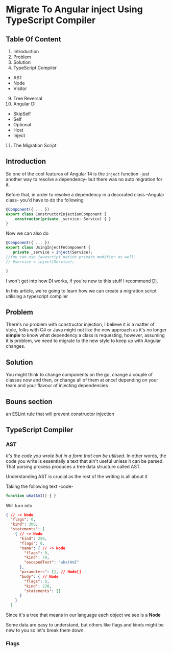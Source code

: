 # Migrate To Angular inject Using TypeScript Compiler

## Table Of Content
1. Introduction
2. Problem
3. Solution
4. TypeScript Compiler
  - AST
  - Node
  - Visitor
9. Tree Reversal
10. Angular DI
   - SkipSelf
   - Self
   - Optional
   - Host
   - Inject
11. The Migration Script

## Introduction
So one of the cool features of Angular 14 is the `inject` function -just another way to resolve a dependency- but there was no auto migration for it.

Before that, in order to resolve a dependency in a decorated class -Angular class- you'd have to do the following

``` ts
@Component({ ... })
export class ConstructorInjectionComponent {
    constructor(private _service: Service) { }
}
```

Now we can also do
``` ts
@Component({ ... })
export class UsingInjectFnComponent {
   private _service = inject(Service);
//You can use javascript native private modifier as well!
// #service = inject(Service);

}
```

I won't get into how DI works, if you're new to this stuff I recommend [DI](https://angular.io/guide/dependency-injection-overview).

In this article, we're going to learn how we can create a migration script utilising a typescript compiler

## Problem
There's no problem with constructor injection, I believe it is a matter of style, folks with C# or Java might not like the new approach as it's no longer **simple** to know what dependency a class is requesting, however, assuming it is problem, we need to migrate to the new style to keep up with Angular changes.

## Solution
You might think to change components on the go, change a couple of classes now and then, or change all of them at once! depending on your team and your flavour of injecting dependencies 

## Bouns section
an ESLint rule that will prevent constructor injection

## TypeScript Compiler

### AST
_It's the code you wrote but in a form that can be utilised._ In other words, the code you write is essentially a text that ain't useful unless it can be parsed. That parsing process produces a tree data structure called AST.

Understanding AST is crucial as the rest of the writing is all about it

Taking the following text -code-
```ts
function whatAmI() { }
```

Will turn into 

```json
{ // -> Node
  "flags": 0,
  "kind": 308,
  "statements": [
    { // -> Node
      "kind": 259,
      "flags": 0,
      "name": { // -> Node
        "flags": 0,
        "kind": 79,
        "escapedText": "whatAmI"
      },
      "parameters": [], // Node[]
      "body": { // Node
        "flags": 0,
        "kind": 238,
        "statements": []
      }
    }
  ]
```

Since it's a tree that means in our language each object we see is a **Node**

Some data are easy to understand, but others like flags and kinds might be new to you so let's break them down.

### Flags

